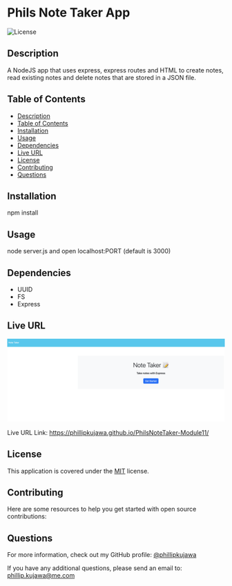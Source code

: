 # Phils Note Taker App
  
  ![License](https://img.shields.io/badge/license-MIT-blue)
  
  ## Description
  A NodeJS app that uses express, express routes and HTML to create notes, read existing notes and delete notes that are stored in a JSON file.
  
  ## Table of Contents
  - [Description](#description)
  - [Table of Contents](#table-of-contents)
  - [Installation](#installation)
  - [Usage](#usage)
  - [Dependencies](#dependencies)
  - [Live URL](#live-url)
  - [License](#license)
  - [Contributing](#contributing)
  - [Questions](#questions)
  
  ## Installation
  npm install 
  
  ## Usage
  node server.js and open localhost:PORT (default is 3000)
  
  ## Dependencies
  - UUID
  - FS
  - Express

  ## Live URL
  ![Alt text](screenshot.png)
  
  Live URL Link: https://phillipkujawa.github.io/PhilsNoteTaker-Module11/

  ## License
  This application is covered under the [MIT](https://choosealicense.com/licenses/mit/) license.
  
  ## Contributing
  Here are some resources to help you get started with open source contributions:
  
  ## Questions
  For more information, check out my GitHub profile: [@phillipkujawa](https://github.com/phillipkujawa)
  
  If you have any additional questions, please send an email to: phillip.kujawa@me.com
  
  
